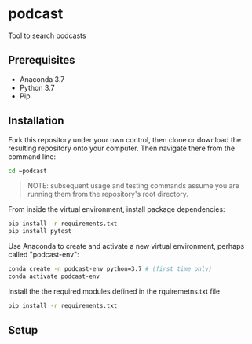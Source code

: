 # podcast
Tool to search podcasts


## Prerequisites

+ Anaconda 3.7
+ Python 3.7
+ Pip

## Installation


Fork this repository under your own control, then clone or download the resulting repository onto your computer. Then navigate there from the command line:

```sh
cd ~podcast
```

> NOTE: subsequent usage and testing commands assume you are running them from the repository's root directory.

From inside the virtual environment, install package dependencies:

```sh
pip install -r requirements.txt
pip install pytest
```

Use Anaconda to create and activate a new virtual environment, perhaps called "podcast-env":

```sh
conda create -n podcast-env python=3.7 # (first time only)
conda activate podcast-env
```

Install the the required modules defined in the rquiremetns.txt file

```sh
pip install -r requirements.txt
```

## Setup


